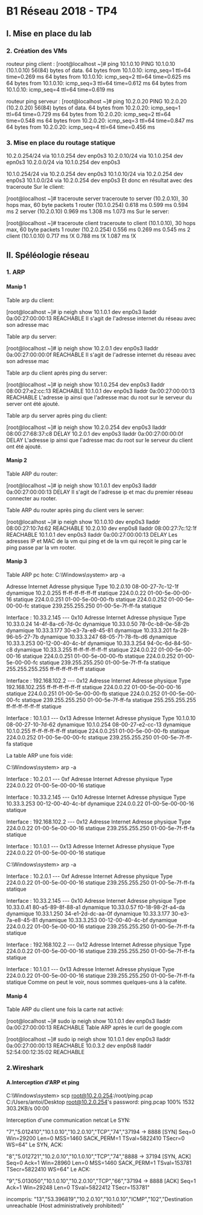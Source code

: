 # B1 Réseau 2018 - TP4
## I. Mise en place du lab
### 2. Création des VMs
routeur ping client :
[root@localhost ~]# ping 10.1.0.10
PING 10.1.0.10 (10.1.0.10) 56(84) bytes of data.
64 bytes from 10.1.0.10: icmp_seq=1 ttl=64 time=0.269 ms
64 bytes from 10.1.0.10: icmp_seq=2 ttl=64 time=0.625 ms
64 bytes from 10.1.0.10: icmp_seq=3 ttl=64 time=0.612 ms
64 bytes from 10.1.0.10: icmp_seq=4 ttl=64 time=0.619 ms

routeur ping serveur :
[root@localhost ~]# ping 10.2.0.20
PING 10.2.0.20 (10.2.0.20) 56(84) bytes of data.
64 bytes from 10.2.0.20: icmp_seq=1 ttl=64 time=0.729 ms
64 bytes from 10.2.0.20: icmp_seq=2 ttl=64 time=0.548 ms
64 bytes from 10.2.0.20: icmp_seq=3 ttl=64 time=0.847 ms
64 bytes from 10.2.0.20: icmp_seq=4 ttl=64 time=0.456 ms

### 3. Mise en place du routage statique

10.2.0.254/24 via 10.1.0.254 dev enp0s3
10.2.0.10/24 via 10.1.0.254 dev epn0s3
10.2.0.0/24 via 10.1.0.254 dev enp0s3

10.1.0.254/24 via 10.2.0.254 dev enp0s3
10.1.0.10/24 via 10.2.0.254 dev enp0s3
10.1.0.0/24 via 10.2.0.254 dev enp0s3
Et donc en résultat avec des traceroute Sur le client:

[root@localhost ~]# traceroute server
traceroute to server (10.2.0.10), 30 hops max, 60 byte packets
 1  router (10.1.0.254)  0.618 ms  0.599 ms  0.594 ms
 2  server (10.2.0.10)  0.969 ms  1.308 ms  1.073 ms
Sur le server:

[root@localhost ~]# traceroute client
traceroute to client (10.1.0.10), 30 hops max, 60 byte packets
 1  router (10.2.0.254)  0.556 ms  0.269 ms  0.545 ms
 2  client (10.1.0.10)  0.717 ms !X  0.788 ms !X  1.087 ms !X

## II. Spéléologie réseau
### 1. ARP
#### Manip 1
Table arp du client:

[root@localhost ~]# ip neigh show
10.1.0.1 dev enp0s3 lladdr 0a:00:27:00:00:13 REACHABLE
Il s'agit de l'adresse internet du réseau avec son adresse mac

Table arp du server:

[root@localhost ~]# ip neigh show
10.2.0.1 dev enp0s3 lladdr 0a:00:27:00:00:0f REACHABLE
Il s'agit de l'adresse internet du réseau avec son adresse mac

Table arp du client après ping du server:

[root@localhost ~]# ip neigh show
10.1.0.254 dev enp0s3 lladdr 08:00:27:e2:cc:13 REACHABLE
10.1.0.1 dev enp0s3 lladdr 0a:00:27:00:00:13 REACHABLE
L'adresse ip ainsi que l'adresse mac du root sur le serveur du server ont été ajouté.

Table arp du server après ping du client:

[root@localhost ~]# ip neigh show
10.2.0.254 dev enp0s3 lladdr 08:00:27:68:37:c8 DELAY
10.2.0.1 dev enp0s3 lladdr 0a:00:27:00:00:0f DELAY
L'adresse ip ainsi que l'adresse mac du root sur le serveur du client ont été ajouté.

#### Manip 2
Table ARP du router:

[root@localhost ~]# ip neigh show
10.1.0.1 dev enp0s3 lladdr 0a:00:27:00:00:13 DELAY
Il s'agit de l'adresse ip et mac du premier réseau connecter au rooter.

Table ARP du router après ping du client vers le server:

[root@localhost ~]# ip neigh show
10.1.0.10 dev enp0s3 lladdr 08:00:27:10:7d:62 REACHABLE
10.2.0.10 dev enp0s8 lladdr 08:00:27:7c:12:1f REACHABLE
10.1.0.1 dev enp0s3 lladdr 0a:00:27:00:00:13 DELAY
Les adresses IP et MAC de la vm qui ping et de la vm qui reçoit le ping car le ping passe par la vm rooter.

#### Manip 3
Table ARP pc hote:
C:\Windows\system> arp -a


  Adresse Internet      Adresse physique      Type
  10.2.0.10             08-00-27-7c-12-1f     dynamique
  10.2.0.255            ff-ff-ff-ff-ff-ff     statique
  224.0.0.22            01-00-5e-00-00-16     statique
  224.0.0.251           01-00-5e-00-00-fb     statique
  224.0.0.252           01-00-5e-00-00-fc     statique
  239.255.255.250       01-00-5e-7f-ff-fa     statique

Interface : 10.33.2.145 --- 0x10
  Adresse Internet      Adresse physique      Type
  10.33.0.24            14-4f-8a-c6-7d-0c     dynamique
  10.33.0.50            78-0c-b8-0e-58-2b     dynamique
  10.33.3.177           30-e3-7a-e8-45-81     dynamique
  10.33.3.201           fa-28-96-b5-27-7b     dynamique
  10.33.3.247           68-05-71-78-fb-d6     dynamique
  10.33.3.253           00-12-00-40-4c-bf     dynamique
  10.33.3.254           94-0c-6d-84-50-c8     dynamique
  10.33.3.255           ff-ff-ff-ff-ff-ff     statique
  224.0.0.22            01-00-5e-00-00-16     statique
  224.0.0.251           01-00-5e-00-00-fb     statique
  224.0.0.252           01-00-5e-00-00-fc     statique
  239.255.255.250       01-00-5e-7f-ff-fa     statique
  255.255.255.255       ff-ff-ff-ff-ff-ff     statique

Interface : 192.168.102.2 --- 0x12
  Adresse Internet      Adresse physique      Type
  192.168.102.255       ff-ff-ff-ff-ff-ff     statique
  224.0.0.22            01-00-5e-00-00-16     statique
  224.0.0.251           01-00-5e-00-00-fb     statique
  224.0.0.252           01-00-5e-00-00-fc     statique
  239.255.255.250       01-00-5e-7f-ff-fa     statique
  255.255.255.255       ff-ff-ff-ff-ff-ff     statique

Interface : 10.1.0.1 --- 0x13
  Adresse Internet      Adresse physique      Type
  10.1.0.10             08-00-27-10-7d-62     dynamique
  10.1.0.254            08-00-27-e2-cc-13     dynamique
  10.1.0.255            ff-ff-ff-ff-ff-ff     statique
  224.0.0.251           01-00-5e-00-00-fb     statique
  224.0.0.252           01-00-5e-00-00-fc     statique
  239.255.255.250       01-00-5e-7f-ff-fa     statique

La table ARP une fois vidé:

C:\Windows\system> arp -a

Interface : 10.2.0.1 --- 0xf
  Adresse Internet      Adresse physique      Type
  224.0.0.22            01-00-5e-00-00-16     statique

Interface : 10.33.2.145 --- 0x10
  Adresse Internet      Adresse physique      Type
  10.33.3.253           00-12-00-40-4c-bf     dynamique
  224.0.0.22            01-00-5e-00-00-16     statique

Interface : 192.168.102.2 --- 0x12
  Adresse Internet      Adresse physique      Type
  224.0.0.22            01-00-5e-00-00-16     statique
  239.255.255.250       01-00-5e-7f-ff-fa     statique

Interface : 10.1.0.1 --- 0x13
  Adresse Internet      Adresse physique      Type
  224.0.0.22            01-00-5e-00-00-16     statique


C:\Windows\system> arp -a

Interface : 10.2.0.1 --- 0xf
  Adresse Internet      Adresse physique      Type
  224.0.0.22            01-00-5e-00-00-16     statique
  239.255.255.250       01-00-5e-7f-ff-fa     statique

Interface : 10.33.2.145 --- 0x10
  Adresse Internet      Adresse physique      Type
  10.33.0.41            80-a5-89-8f-88-a1     dynamique
  10.33.0.57            f0-18-98-2f-a4-da     dynamique
  10.33.1.250           34-e1-2d-dc-aa-0f     dynamique
  10.33.3.177           30-e3-7a-e8-45-81     dynamique
  10.33.3.253           00-12-00-40-4c-bf     dynamique
  224.0.0.22            01-00-5e-00-00-16     statique
  239.255.255.250       01-00-5e-7f-ff-fa     statique

Interface : 192.168.102.2 --- 0x12
  Adresse Internet      Adresse physique      Type
  224.0.0.22            01-00-5e-00-00-16     statique
  239.255.255.250       01-00-5e-7f-ff-fa     statique

Interface : 10.1.0.1 --- 0x13
  Adresse Internet      Adresse physique      Type
  224.0.0.22            01-00-5e-00-00-16     statique
  239.255.255.250       01-00-5e-7f-ff-fa     statique
Comme on peut le voir, nous sommes quelques-uns à la cafète.

#### Manip 4
Table ARP du client une fois la carte nat activé:

[root@localhost ~]# sudo ip neigh show
10.1.0.1 dev enp0s3 lladdr 0a:00:27:00:00:13 REACHABLE
Table ARP après le curl de google.com

[root@localhost ~]# sudo ip neigh show
10.1.0.1 dev enp0s3 lladdr 0a:00:27:00:00:13 REACHABLE
10.0.3.2 dev enp0s8 lladdr 52:54:00:12:35:02 REACHABLE
### 2.Wireshark
#### A.Interception d'ARP et ping


C:\Windows\system> scp root@10.2.0.254:/root/ping.pcap C:/Users/antoi/Desktop
root@10.2.0.254's password:
ping.pcap                           100% 1532   303.2KB/s   00:00


Interception d'une communication netcat
Le SYN:

"7","5.012410","10.1.0.10","10.2.0.10","TCP","74","37194 → 8888 [SYN] Seq=0 Win=29200 Len=0 MSS=1460 SACK_PERM=1 TSval=5822410 TSecr=0 WS=64"
Le SYN, ACK:

"8","5.012721","10.2.0.10","10.1.0.10","TCP","74","8888 → 37194 [SYN, ACK] Seq=0 Ack=1 Win=28960 Len=0 MSS=1460 SACK_PERM=1 TSval=153781 TSecr=5822410 WS=64"
Le ACK:

"9","5.013050","10.1.0.10","10.2.0.10","TCP","66","37194 → 8888 [ACK] Seq=1 Ack=1 Win=29248 Len=0 TSval=5822412 TSecr=153781"

incompris:
"13","53.396819","10.2.0.10","10.1.0.10","ICMP","102","Destination unreachable (Host administratively prohibited)"
